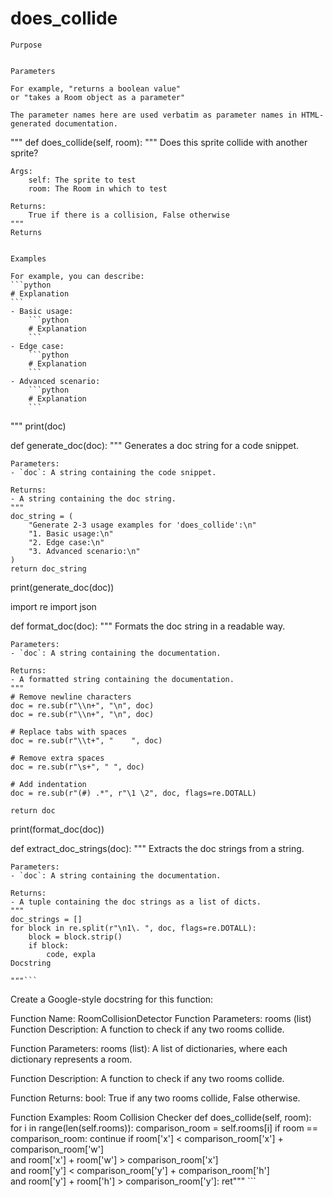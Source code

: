 # does_collide

    Purpose

    
    Parameters

    For example, "returns a boolean value"
    or "takes a Room object as a parameter"

    The parameter names here are used verbatim as parameter names in HTML-generated documentation.
"""
def does_collide(self, room):
    """
    Does this sprite collide with another sprite?

    Args:
        self: The sprite to test
        room: The Room in which to test

    Returns:
        True if there is a collision, False otherwise
    """
    Returns

    
    Examples

    For example, you can describe:
    ```python
    # Explanation
    ```
    - Basic usage:
        ```python
        # Explanation
        ```
    - Edge case:
        ```python
        # Explanation
        ```
    - Advanced scenario:
        ```python
        # Explanation
        ```
"""
print(doc)

def generate_doc(doc):
    """
    Generates a doc string for a code snippet.

    Parameters:
    - `doc`: A string containing the code snippet.

    Returns:
    - A string containing the doc string.
    """
    doc_string = (
        "Generate 2-3 usage examples for 'does_collide':\n"
        "1. Basic usage:\n"
        "2. Edge case:\n"
        "3. Advanced scenario:\n"
    )
    return doc_string

print(generate_doc(doc))


import re
import json

def format_doc(doc):
    """
    Formats the doc string in a readable way.

    Parameters:
    - `doc`: A string containing the documentation.

    Returns:
    - A formatted string containing the documentation.
    """
    # Remove newline characters
    doc = re.sub(r"\\n+", "\n", doc)
    doc = re.sub(r"\\n+", "\n", doc)

    # Replace tabs with spaces
    doc = re.sub(r"\\t+", "    ", doc)

    # Remove extra spaces
    doc = re.sub(r"\s+", " ", doc)

    # Add indentation
    doc = re.sub(r"(#) .*", r"\1 \2", doc, flags=re.DOTALL)

    return doc

print(format_doc(doc))


def extract_doc_strings(doc):
    """
    Extracts the doc strings from a string.

    Parameters:
    - `doc`: A string containing the documentation.

    Returns:
    - A tuple containing the doc strings as a list of dicts.
    """
    doc_strings = []
    for block in re.split(r"\n1\. ", doc, flags=re.DOTALL):
        block = block.strip()
        if block:
            code, expla
    Docstring

    """```


Create a Google-style docstring for this function:

Function Name: RoomCollisionDetector
Function Parameters: rooms (list)
Function Description: A function to check if any two rooms collide.

Function Parameters: rooms (list): A list of dictionaries, where each dictionary represents a room.

Function Description: A function to check if any two rooms collide.

Function Returns: bool: True if any two rooms collide, False otherwise.

Function Examples:
Room Collision Checker
def does_collide(self, room):
    for i in range(len(self.rooms)):
        comparison_room = self.rooms[i]
        if room == comparison_room:
            continue
        if room['x'] < comparison_room['x'] + comparison_room['w'] \
                and room['x'] + room['w'] > comparison_room['x'] \
                and room['y'] < comparison_room['y'] + comparison_room['h'] \
                and room['y'] + room['h'] > comparison_room['y']:
            ret"""
    ```